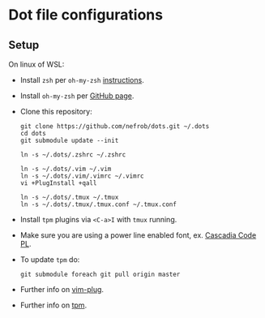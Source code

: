 # Dot file configurations

## Setup

On linux of WSL:
 - Install `zsh` per `oh-my-zsh` [instructions](https://github.com/ohmyzsh/ohmyzsh/wiki/Installing-ZSH).
 - Install `oh-my-zsh` per [GitHub page](https://github.com/ohmyzsh/ohmyzsh).

- Clone this repository:

  ```
  git clone https://github.com/nefrob/dots.git ~/.dots
  cd dots
  git submodule update --init

  ln -s ~/.dots/.zshrc ~/.zshrc

  ln -s ~/.dots/.vim ~/.vim
  ln -s ~/.dots/.vim/.vimrc ~/.vimrc
  vi +PlugInstall +qall

  ln -s ~/.dots/.tmux ~/.tmux
  ln -s ~/.dots/.tmux/.tmux.conf ~/.tmux.conf
  ```
- Install `tpm` plugins via `<C-a>I` with `tmux` running.

- Make sure you are using a power line enabled font, ex. [Cascadia Code PL](https://github.com/microsoft/cascadia-code/releases).

-  To update `tpm` do:
    ```
    git submodule foreach git pull origin master
    ```

- Further info on [vim-plug](https://github.com/junegunn/vim-plug/).

- Further info on [tpm](https://github.com/tmux-plugins/tpm). 
